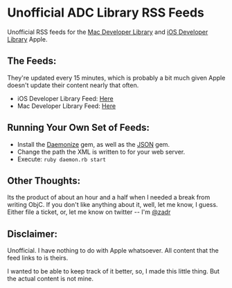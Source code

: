 Unofficial ADC Library RSS Feeds
================================

Unofficial RSS feeds for the [Mac Developer Library](http://developer.apple.com/library/mac) and [iOS Developer Library](http://developer.apple.com/library/ios) Apple.

The Feeds:
---------
They're updated every 15 minutes, which is probably a bit much given Apple doesn't update their content nearly that often.

- iOS Developer Library Feed: [Here](http://thisismyinter.net/adcrss/iOS.xml)
- Mac Developer Library Feed: [Here](http://thisismyinter.net/adcrss/Mac.xml)

Running Your Own Set of Feeds:
---------------------
- Install the [Daemonize](http://daemons.rubyforge.org) gem, as well as the [JSON](http://rubygems.org/gems/json) gem.
- Change the path the XML is written to for your web server.
- Execute: `ruby daemon.rb start`


Other Thoughts:
---------------
Its the product of about an hour and a half when I needed a break from writing ObjC. If you don't like anything about it, well, let me know, I guess. Either file a ticket, or, let me know on twitter -- I'm [@zadr](http://twitter.com/zadr)

Disclaimer:
-----------
Unofficial. I have nothing to do with Apple whatsoever. All content that the feed links to is theirs.

I wanted to be able to keep track of it better, so, I made this little thing. But the actual content is not mine.
